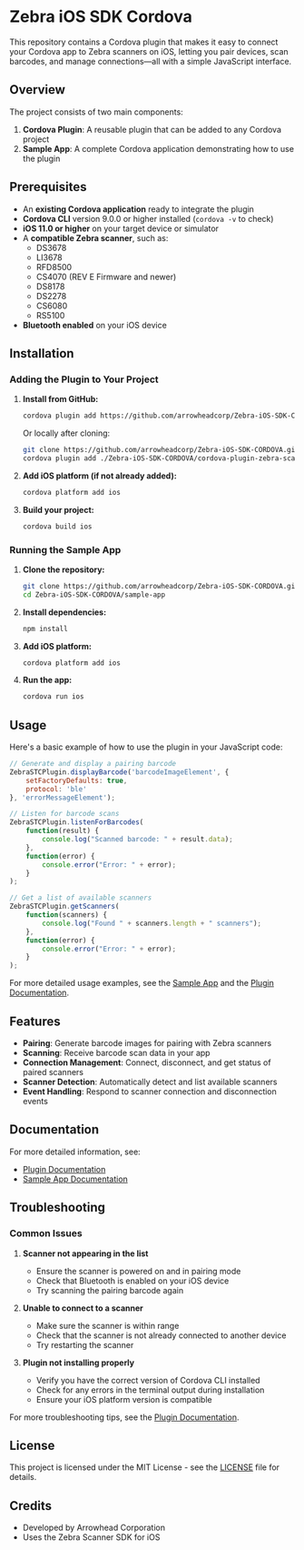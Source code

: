 # Zebra iOS SDK Cordova

This repository contains a Cordova plugin that makes it easy to connect your Cordova app to Zebra scanners on iOS, letting you pair devices, scan barcodes, and manage connections—all with a simple JavaScript interface.

## Overview

The project consists of two main components:
1. **Cordova Plugin**: A reusable plugin that can be added to any Cordova project
2. **Sample App**: A complete Cordova application demonstrating how to use the plugin

## Prerequisites

- An **existing Cordova application** ready to integrate the plugin
- **Cordova CLI** version 9.0.0 or higher installed (`cordova -v` to check)
- **iOS 11.0 or higher** on your target device or simulator
- A **compatible Zebra scanner**, such as:
  - DS3678
  - LI3678
  - RFD8500
  - CS4070 (REV E Firmware and newer)
  - DS8178
  - DS2278
  - CS6080
  - RS5100
- **Bluetooth enabled** on your iOS device

## Installation

### Adding the Plugin to Your Project

1. **Install from GitHub:**
   ```bash
   cordova plugin add https://github.com/arrowheadcorp/Zebra-iOS-SDK-CORDOVA.git#main
   ```

   Or locally after cloning:
   ```bash
   git clone https://github.com/arrowheadcorp/Zebra-iOS-SDK-CORDOVA.git
   cordova plugin add ./Zebra-iOS-SDK-CORDOVA/cordova-plugin-zebra-scanner
   ```

2. **Add iOS platform (if not already added):**
   ```bash
   cordova platform add ios
   ```

3. **Build your project:**
   ```bash
   cordova build ios
   ```

### Running the Sample App

1. **Clone the repository:**
   ```bash
   git clone https://github.com/arrowheadcorp/Zebra-iOS-SDK-CORDOVA.git
   cd Zebra-iOS-SDK-CORDOVA/sample-app
   ```

2. **Install dependencies:**
   ```bash
   npm install
   ```

3. **Add iOS platform:**
   ```bash
   cordova platform add ios
   ```

4. **Run the app:**
   ```bash
   cordova run ios
   ```

## Usage

Here's a basic example of how to use the plugin in your JavaScript code:

```javascript
// Generate and display a pairing barcode
ZebraSTCPlugin.displayBarcode('barcodeImageElement', {
    setFactoryDefaults: true,
    protocol: 'ble'
}, 'errorMessageElement');

// Listen for barcode scans
ZebraSTCPlugin.listenForBarcodes(
    function(result) {
        console.log("Scanned barcode: " + result.data);
    },
    function(error) {
        console.error("Error: " + error);
    }
);

// Get a list of available scanners
ZebraSTCPlugin.getScanners(
    function(scanners) {
        console.log("Found " + scanners.length + " scanners");
    },
    function(error) {
        console.error("Error: " + error);
    }
);
```

For more detailed usage examples, see the [Sample App](./sample-app) and the [Plugin Documentation](./cordova-plugin-zebra-scanner).

## Features

- **Pairing**: Generate barcode images for pairing with Zebra scanners
- **Scanning**: Receive barcode scan data in your app
- **Connection Management**: Connect, disconnect, and get status of paired scanners
- **Scanner Detection**: Automatically detect and list available scanners
- **Event Handling**: Respond to scanner connection and disconnection events

## Documentation

For more detailed information, see:
- [Plugin Documentation](./cordova-plugin-zebra-scanner/README.md)
- [Sample App Documentation](./sample-app/README.md)

## Troubleshooting

### Common Issues

1. **Scanner not appearing in the list**
   - Ensure the scanner is powered on and in pairing mode
   - Check that Bluetooth is enabled on your iOS device
   - Try scanning the pairing barcode again

2. **Unable to connect to a scanner**
   - Make sure the scanner is within range
   - Check that the scanner is not already connected to another device
   - Try restarting the scanner

3. **Plugin not installing properly**
   - Verify you have the correct version of Cordova CLI installed
   - Check for any errors in the terminal output during installation
   - Ensure your iOS platform version is compatible

For more troubleshooting tips, see the [Plugin Documentation](./cordova-plugin-zebra-scanner/README.md).

## License

This project is licensed under the MIT License - see the [LICENSE](LICENSE) file for details.

## Credits

- Developed by Arrowhead Corporation
- Uses the Zebra Scanner SDK for iOS
